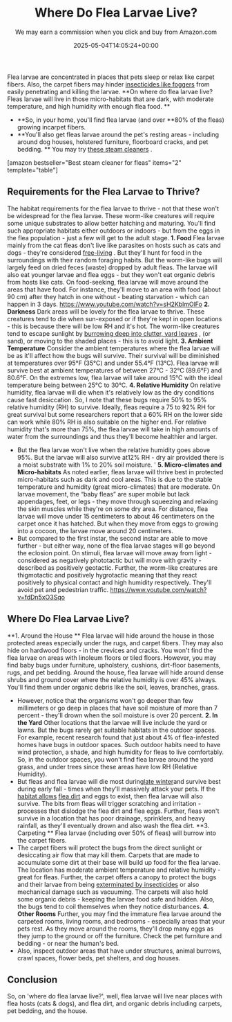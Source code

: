 ﻿---
author: We may earn a commission when you click and buy from Amazon.com
layout: post
title: Where Do Flea Larvae Live?
date: '2025-05-04T14:05:24+00:00'
categories:
- Fleas
- Guide
tags: []
slug: /where-do-flea-larvae-live/
lastmod: 2025-05-07T12:21:29+03:00
---

Flea larvae are concentrated in places that pets sleep or relax like carpet fibers. Also, the carpet fibers may hinder
[insecticides like foggers](https://pestpolicy.com/best-fogger-for-fleas/)
from easily penetrating and killing the larvae.
**On where do flea larvae live? Fleas larvae will live in those micro-habitats that are dark, with moderate temperature, and high humidity with enough flea food. **
- **So, in your home, you'll find flea larvae (and over **80% of the fleas) growing incarpet fibers.
- **You'll also get fleas larvae around the pet's resting areas - including around dog houses, holstered furniture, floorboard cracks, and pet bedding. **
You may try
[these steam cleaners](https://pestpolicy.com/best-steam-cleaner-for-fleas/)
.

[amazon bestseller="Best steam cleaner for fleas" items="2" template="table"]
## Requirements for the Flea Larvae to Thrive?
The habitat requirements for the flea larvae to thrive - not that these won't be widespread for the flea larvae. These worm-like creatures will require some unique substrates to allow better hatching and maturing.
You'll find such appropriate habitats either outdoors or indoors - but from the eggs in the flea population - just a few will get to the adult stage.
**1. Food**
Flea larvae mainly from the cat fleas don't live like parasites on hosts such as cats and dogs - they're considered
[free-living](https://pestpolicy.com/does-vacuuming-kill-flea-larvae/)
. But they'll hunt for food in the surroundings with their random foraging habits.
But the worm-like bugs will largely feed on dried feces (waste) dropped by adult fleas. The larvae will also eat younger larvae and flea eggs - but they won't eat organic debris from hosts like cats.
On food-seeking, flea larvae will move around the areas that have food. For instance, they'll move to an area with food (about 90 cm) after they hatch in one without - beating starvation - which can happen in 3 days.
https://www.youtube.com/watch?v=sH2KblmOlFo
**2. Darkness**
Dark areas will be lovely for the flea larvae to thrive. These creatures tend to die when sun-exposed or if they're kept in open locations - this is because there will be low RH and it's hot.
The worm-like creatures tend to escape sunlight by
[burrowing deep into clutter, yard leaves](https://pestpolicy.com/best-flea-spray-for-yard/)
, (or sand), or moving to the shaded places - this is to avoid light.
**3. Ambient Temperature**
Consider the ambient temperatures where the flea larvae will be as it'll affect how the bugs will survive. Their survival will be diminished at temperatures over 95°F (35°C) and under 55.4°F (13°C).
Flea larvae will survive best at ambient temperatures of between 27°C - 32°C (89.6°F) and 80.6°F. On the extremes low, flea larvae will take around 15°C with the ideal temperature being between 25°C to 30°C.
**4. Relative Humidity**
On relative humidity, flea larvae will die when it's relatively low as the dry conditions cause fast desiccation. So, I note that these bugs require 50% to 95% relative humidity (RH) to survive.
Ideally, fleas require a 75 to 92% RH for great survival but some researchers report that a 60% RH on the lower side can work while 80% RH is also suitable on the higher end.
For relative humidity that's more than 75%, the flea larvae will take in high amounts of water from the surroundings and thus they'll become healthier and larger.
- But the flea larvae won't live when the relative humidity goes above 95%. But the larvae will also survive at12% RH - dry air provided there is a moist substrate with 1% to 20% soil moisture. '
**5. Micro-climates and Micro-habitats**
As noted earlier, fleas larvae will thrive best in protected micro-habitats such as dark and cool areas. This is due to the stable temperature and humidity (great micro-climates) that are moderate.
On larvae movement, the “baby fleas” are super mobile but lack appendages, feet, or legs - they move through squeezing and relaxing the skin muscles while they're on some dry area.
For distance, flea larvae will move under 15 centimeters to about 46 centimeters on the carpet once it has hatched. But when they move from eggs to growing into a cocoon, the larvae move around 20 centimeters.
- But compared to the first instar, the second instar are able to move further - but either way, none of the flea larvae stages will go beyond the eclosion point.
On stimuli, flea larvae will move away from light - considered as negatively phototactic but will move with gravity - described as positively geotactic.
Further, the worm-like creatures are thigmotactic and positively hygrotactic meaning that they react positively to physical contact and high humidity respectively. They'll avoid pet and pedestrian traffic.
https://www.youtube.com/watch?v=fdDn5xO3Sqo
## Where Do Flea Larvae Live?
**1. Around the House **
Flea larvae will hide around the house in those protected areas especially under the rugs, and carpet fibers. They may also hide on hardwood floors - in the crevices and cracks.
You won't find the flea larvae on areas with linoleum floors or tiled floors. However, you may find baby bugs under furniture, upholstery, cushions, dirt-floor basements, rugs, and pet bedding.
Around the house, flea larvae will hide around dense shrubs and ground cover where the relative humidity is over 45% always. You'll find them under organic debris like the soil, leaves, branches, grass.
- However, notice that the organisms won't go deeper than few millimeters or go deep in places that have soil moisture of more than 7 percent - they'll drown when the soil moisture is over 20 percent.
**2. In the Yard**
Other locations that the larvae will live include the yard or lawns. But the bugs rarely get suitable habitats in the outdoor spaces.
For example, recent research found that just about 4% of flea-infested homes have bugs in outdoor spaces. Such outdoor habits need to have wind protection, a shade, and high humidity for fleas to live comfortably.
So, in the outdoor spaces, you won't find flea larvae around the yard grass, and under trees since these areas have low RH (Relative Humidity).
- But fleas and flea larvae will die most during[late winter](https://pestpolicy.com/can-cats-get-fleas-in-the-winter/)and survive best during early fall - times when they'll massively attack your pets.
If the
[habitat allows](https://pestpolicy.com/what-is-flea-dirt/)
[flea dirt](https://pestpolicy.com/what-is-flea-dirt/)
and eggs to exist, then flea larvae will also survive. The bits from fleas will trigger scratching and irritation - processes that dislodge the flea dirt and flea eggs.
Further, fleas won't survive in a location that has poor drainage, sprinklers, and heavy rainfall, as they'll eventually drown and also wash the flea dirt.
**3. Carpeting **
Flea larvae (including over 50% of fleas) will burrow into the carpet fibers.
- The carpet fibers will protect the bugs from the direct sunlight or desiccating air flow that may kill them.
Carpets that are made to accumulate some dirt at their base will build up food for the flea larvae. The location has moderate ambient temperature and relative humidity - great for fleas.
Further, the carpet offers a canopy to protect the bugs and their larvae from being
[exterminated by insecticides](https://pestpolicy.com/best-flea-spray-for-house-carpets/)
or also mechanical damage such as vacuuming.
The carpets will also hold some organic debris - keeping the larvae food safe and hidden. Also, the bugs tend to coil themselves when they notice disturbances.
**4. Other Rooms**
Further, you may find the immature flea larvae around the carpeted rooms, living rooms, and bedrooms - especially areas that your pets rest.
As they move around the rooms, they'll drop many eggs as they jump to the ground or off the furniture. Check the pet furniture and bedding - or near the human's bed.
- Also, inspect outdoor areas that have under structures, animal burrows, crawl spaces, flower beds, pet shelters, and dog houses.
## Conclusion
So, on 'where do flea larvae live?', well, flea larvae will live near places with flea hosts (cats & dogs), and flea dirt, and organic debris including carpets, pet bedding, and the house.